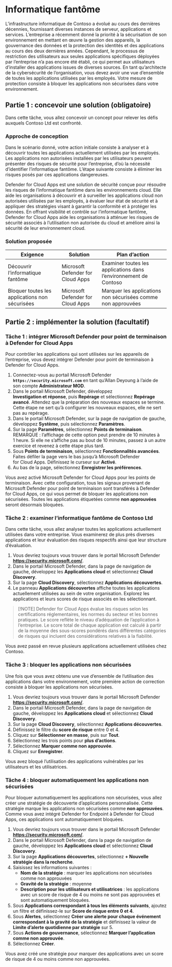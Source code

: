 # Informatique fantôme

L’infrastructure informatique de Contoso a évolué au cours des dernières décennies, fournissant diverses instances de serveur, applications et services. L’entreprise a récemment donné la priorité à la sécurisation de son environnement en mettant en œuvre la gestion des appareils, la gouvernance des données et la protection des identités et des applications au cours des deux dernières années. Cependant, le processus de restriction des utilisateurs aux seules applications spécifiques déployées par l’entreprise n’a pas encore été établi, ce qui permet aux utilisateurs d’installer des applications issues de diverses sources. En tant qu’architecte de la cybersécurité de l’organisation, vous devez avoir une vue d’ensemble de toutes les applications utilisées par les employés. Votre mesure de protection consiste à bloquer les applications non sécurisées dans votre environnement. 

## Partie 1 : concevoir une solution (obligatoire)

Dans cette tâche, vous allez concevoir un concept pour relever les défis auxquels Contoso Ltd est confronté.

### Approche de conception

Dans le scénario donné, votre action initiale consiste à analyser et à découvrir toutes les applications actuellement utilisées par les employés. Les applications non autorisées installées par les utilisateurs peuvent présenter des risques de sécurité pour l’entreprise, d’où la nécessité d’identifier l’informatique fantôme. L’étape suivante consiste à éliminer les risques posés par ces applications dangereuses.

Defender for Cloud Apps est une solution de sécurité conçue pour résoudre les risques de l’informatique fantôme dans les environnements cloud. Elle aide les organisations à découvrir et à surveiller les applications cloud non autorisées utilisées par les employés, à évaluer leur état de sécurité et à appliquer des stratégies visant à garantir la conformité et à protéger les données. En offrant visibilité et contrôle sur l’informatique fantôme, Defender for Cloud Apps aide les organisations à atténuer les risques de sécurité associés à l’utilisation non autorisée du cloud et améliore ainsi la sécurité de leur environnement cloud.

### Solution proposée

|Exigence|Solution|Plan d’action|
|----|----|----|
|Découvrir l’informatique fantôme|Microsoft Defender for Cloud Apps|Examiner toutes les applications dans l’environnement de Contoso|
|Bloquer toutes les applications non sécurisées|Microsoft Defender for Cloud Apps|Marquer les applications non sécurisées comme non approuvées|

## Partie 2 : implémenter la solution (facultatif)

### Tâche 1 : intégrer Microsoft Defender pour point de terminaison à Defender for Cloud Apps

Pour contrôler les applications qui sont utilisées sur les appareils de l’entreprise, vous devez intégrer Defender pour point de terminaison à Defender for Cloud Apps.

1. Connectez-vous au portail Microsoft Defender **`https://security.microsoft.com`** en tant qu’Allan Deyoung à l’aide de son compte **Administrateur MOD**.
1. Dans le portail Microsoft Defender, développez **Investigation et réponse**, puis **Repérage** et sélectionnez **Repérage avancé**. Attendez que la préparation des nouveaux espaces se termine.  Cette étape ne sert qu’à configurer les nouveaux espaces, elle ne sert pas au repérage.
1. Dans le portail Microsoft Defender, sur la page de navigation de gauche, développez **Système**, puis sélectionnez **Paramètres**.
1. Sur la page **Paramètres**, sélectionnez **Points de terminaison**. REMARQUE : l’affichage de cette option peut prendre de 10 minutes à 1 heure. Si elle ne s’affiche pas au bout de 10 minutes, passez à un autre exercice et revenez à cette étape plus tard.
1. Sous **Points de terminaison**, sélectionnez **Fonctionnalités avancées**. Faites défiler la page vers le bas jusqu’à Microsoft Defender for Cloud Apps.  Définissez le curseur sur **Activé**.
1. Au bas de la page, sélectionnez **Enregistrer les préférences**.

Vous avez activé Microsoft Defender for Cloud Apps pour les points de terminaison. Avec cette configuration, tous les signaux provenant de Microsoft Defender pour point de terminaison sont transférés à Defender for Cloud Apps, ce qui vous permet de bloquer les applications non sécurisées. Toutes les applications étiquetées comme **non approuvées** seront désormais bloquées.

### Tâche 2 : examiner l’informatique fantôme de Contoso Ltd

Dans cette tâche, vous allez analyser toutes les applications actuellement utilisées dans votre entreprise. Vous examinerez de plus près diverses applications et leur évaluation des risques respectifs ainsi que leur structure d’évaluation.

1. Vous devriez toujours vous trouver dans le portail Microsoft Defender **https://security.microsoft.com/**.
1. Dans le portail Microsoft Defender, dans la page de navigation de gauche, développez les **Applications cloud** et sélectionnez **Cloud Discovery**.
1. Sur la page **Cloud Discovery**, sélectionnez **Applications découvertes**.
1. Le panneau **Applications découvertes** affiche toutes les applications actuellement utilisées au sein de votre organisation. Explorez les applications et leurs scores de risque associés en les sélectionnant.

> [!NOTE] Defender for Cloud Apps évalue les risques selon les certifications réglementaires, les normes du secteur et les bonnes pratiques. Le score reflète le niveau d’adéquation de l’application à l’entreprise. Le score total de chaque application est calculé à partir de la moyenne des sous-scores pondérés dans différentes catégories de risques qui incluent des considérations relatives à la fiabilité.

Vous avez passé en revue plusieurs applications actuellement utilisées chez Contoso.

### Tâche 3 : bloquer les applications non sécurisées

Une fois que vous avez obtenu une vue d’ensemble de l’utilisation des applications dans votre environnement, votre première action de correction consiste à bloquer les applications non sécurisées.

1. Vous devriez toujours vous trouver dans le portail Microsoft Defender **https://security.microsoft.com/**.
1. Dans le portail Microsoft Defender, dans la page de navigation de gauche, développez les **Applications cloud** et sélectionnez **Cloud Discovery**.
1. Sur la page **Cloud Discovery**, sélectionnez **Applications découvertes**.
1. Définissez le filtre du **score de risque** entre 0 et 4.
1. Cliquez sur **Sélectionner en masse**, puis sur **Tout**.
1. Sélectionnez les trois points pour **plus d’actions**.
1. Sélectionnez **Marquer comme non approuvée**.
1. Cliquez sur **Enregistrer**.

Vous avez bloqué l’utilisation des applications vulnérables par les utilisateurs et les utilisatrices.

### Tâche 4 : bloquer automatiquement les applications non sécurisées

Pour bloquer automatiquement les applications non sécurisées, vous allez créer une stratégie de découverte d’applications personnalisée. Cette stratégie marque les applications non sécurisées comme **non approuvées**. Comme vous avez intégré Defender for Endpoint à Defender for Cloud Apps, ces applications sont automatiquement bloquées.

1. Vous devriez toujours vous trouver dans le portail Microsoft Defender **https://security.microsoft.com/**.
1. Dans le portail Microsoft Defender, dans la page de navigation de gauche, développez les **Applications cloud** et sélectionnez **Cloud Discovery**.
1. Sur la page **Applications découvertes**, sélectionnez **+ Nouvelle stratégie dans la recherche**.
1. Saisissez les informations suivantes :
    - **Nom de la stratégie** : marquer les applications non sécurisées comme non approuvées
    - **Gravité de la stratégie** : moyenne
    - **Description pour les utilisateurs et utilisatrices** : les applications avec un score de risque de 4 ou moins ne sont pas approuvées et sont automatiquement bloquées.
1. Sous **Applications correspondant à tous les éléments suivants**, ajoutez un filtre et définissez-le sur **Score de risque entre 0 et 4**.
1. Sous **Alertes**, sélectionnez **Créer une alerte pour chaque événement correspondant à la gravité de la stratégie** et définissez la valeur de **Limite d’alerte quotidienne par stratégie** sur 5.
1. Sous **Actions de gouvernance**, sélectionnez **Marquer l’application comme non approuvée**.
1. Sélectionnez **Créer**.

Vous avez créé une stratégie pour marquer des applications avec un score de risque de 4 ou moins comme non approuvées.